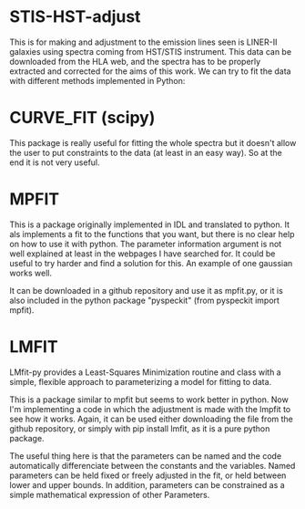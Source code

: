 # STIS-HST-adjust
This is for making and adjustment to the emission lines seen is LINER-II galaxies using spectra coming from HST/STIS instrument.
This data can be downloaded from the HLA web, and the spectra has to be properly extracted and corrected for the aims of this work.
We can try to fit the data with different methods implemented in Python:

  # CURVE_FIT (scipy)
This package is really useful for fitting the whole spectra but it doesn't allow the user to put constraints to the data (at least in an easy way). So at the end it is not very useful.

  # MPFIT
This is a package originally implemented in IDL and translated to python. It als implements a fit to the functions that you want, but there is no clear help on how to use it with python. The parameter information argument is not well explained at least in the webpages I have searched for. It could be useful to try harder and find a solution for this. An example of one gaussian works well.

It can be downloaded in a github repository and use it as mpfit.py, or it is also included in the python package "pyspeckit" (from pyspeckit import mpfit).

  # LMFIT
LMfit-py provides a Least-Squares Minimization routine and class with a simple, flexible approach to parameterizing a model for fitting to data.

This is a package similar to mpfit but seems to work better in python. Now I'm implementing a code in which the adjustment is made with the lmpfit to see how it works. Again, it can be used either downloading the file from the github repository, or  simply with pip install lmfit, as it is a pure python package.

The useful thing here is that the parameters can be named and the code automatically differenciate between the constants and the variables. Named parameters can be held fixed or freely adjusted in the fit, or held between lower and upper bounds. In addition, parameters can be constrained as a simple mathematical expression of other Parameters.
